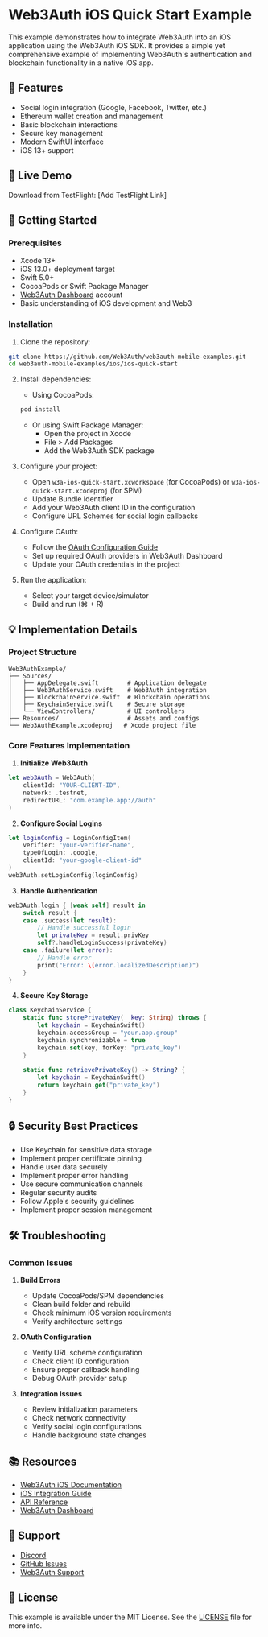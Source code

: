 # Web3Auth iOS Quick Start Example

This example demonstrates how to integrate Web3Auth into an iOS application using the Web3Auth iOS SDK. It provides a simple yet comprehensive example of implementing Web3Auth's authentication and blockchain functionality in a native iOS app.

## 📝 Features
- Social login integration (Google, Facebook, Twitter, etc.)
- Ethereum wallet creation and management
- Basic blockchain interactions
- Secure key management
- Modern SwiftUI interface
- iOS 13+ support

## 🔗 Live Demo
Download from TestFlight: [Add TestFlight Link]

## 🚀 Getting Started

### Prerequisites
- Xcode 13+
- iOS 13.0+ deployment target
- Swift 5.0+
- CocoaPods or Swift Package Manager
- [Web3Auth Dashboard](https://dashboard.web3auth.io) account
- Basic understanding of iOS development and Web3

### Installation

1. Clone the repository:
```bash
git clone https://github.com/Web3Auth/web3auth-mobile-examples.git
cd web3auth-mobile-examples/ios/ios-quick-start
```

2. Install dependencies:
   - Using CocoaPods:
   ```bash
   pod install
   ```
   - Or using Swift Package Manager:
     - Open the project in Xcode
     - File > Add Packages
     - Add the Web3Auth SDK package

3. Configure your project:
   - Open `w3a-ios-quick-start.xcworkspace` (for CocoaPods) or `w3a-ios-quick-start.xcodeproj` (for SPM)
   - Update Bundle Identifier
   - Add your Web3Auth client ID in the configuration
   - Configure URL Schemes for social login callbacks

4. Configure OAuth:
   - Follow the [OAuth Configuration Guide](https://web3auth.io/docs/guides/oauth-providers)
   - Set up required OAuth providers in Web3Auth Dashboard
   - Update your OAuth credentials in the project

5. Run the application:
   - Select your target device/simulator
   - Build and run (⌘ + R)

## 💡 Implementation Details

### Project Structure
```
Web3AuthExample/
├── Sources/
│   ├── AppDelegate.swift        # Application delegate
│   ├── Web3AuthService.swift    # Web3Auth integration
│   ├── BlockchainService.swift  # Blockchain operations
│   ├── KeychainService.swift    # Secure storage
│   └── ViewControllers/         # UI controllers
├── Resources/                   # Assets and configs
└── Web3AuthExample.xcodeproj   # Xcode project file
```

### Core Features Implementation

1. **Initialize Web3Auth**
```swift
let web3Auth = Web3Auth(
    clientId: "YOUR-CLIENT-ID",
    network: .testnet,
    redirectURL: "com.example.app://auth"
)
```

2. **Configure Social Logins**
```swift
let loginConfig = LoginConfigItem(
    verifier: "your-verifier-name",
    typeOfLogin: .google,
    clientId: "your-google-client-id"
)
web3Auth.setLoginConfig(loginConfig)
```

3. **Handle Authentication**
```swift
web3Auth.login { [weak self] result in
    switch result {
    case .success(let result):
        // Handle successful login
        let privateKey = result.privKey
        self?.handleLoginSuccess(privateKey)
    case .failure(let error):
        // Handle error
        print("Error: \(error.localizedDescription)")
    }
}
```

4. **Secure Key Storage**
```swift
class KeychainService {
    static func storePrivateKey(_ key: String) throws {
        let keychain = KeychainSwift()
        keychain.accessGroup = "your.app.group"
        keychain.synchronizable = true
        keychain.set(key, forKey: "private_key")
    }
    
    static func retrievePrivateKey() -> String? {
        let keychain = KeychainSwift()
        return keychain.get("private_key")
    }
}
```

## 🔒 Security Best Practices

- Use Keychain for sensitive data storage
- Implement proper certificate pinning
- Handle user data securely
- Implement proper error handling
- Use secure communication channels
- Regular security audits
- Follow Apple's security guidelines
- Implement proper session management

## 🛠️ Troubleshooting

### Common Issues

1. **Build Errors**
   - Update CocoaPods/SPM dependencies
   - Clean build folder and rebuild
   - Check minimum iOS version requirements
   - Verify architecture settings

2. **OAuth Configuration**
   - Verify URL scheme configuration
   - Check client ID configuration
   - Ensure proper callback handling
   - Debug OAuth provider setup

3. **Integration Issues**
   - Review initialization parameters
   - Check network connectivity
   - Verify social login configurations
   - Handle background state changes

## 📚 Resources

- [Web3Auth iOS Documentation](https://web3auth.io/docs/sdk/pnp/ios)
- [iOS Integration Guide](https://web3auth.io/docs/guides/ios)
- [API Reference](https://web3auth.io/docs/sdk/pnp/ios#api-reference)
- [Web3Auth Dashboard](https://dashboard.web3auth.io)

## 🤝 Support

- [Discord](https://discord.gg/web3auth)
- [GitHub Issues](https://github.com/Web3Auth/web3auth-mobile-examples/issues)
- [Web3Auth Support](https://web3auth.io/docs/troubleshooting/support)

## 📄 License

This example is available under the MIT License. See the [LICENSE](../../LICENSE) file for more info.
